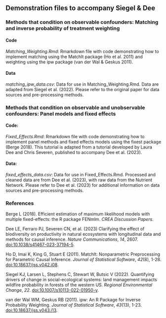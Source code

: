 ## Demonstration files to accompany Siegel & Dee


### Methods that condition on observable confounders: Matching and inverse probability of treatment weighting 

#### Code
_Matching_Weighting.Rmd_: Rmarkdown file with code demonstrating how to implement matching using the MatchIt package (Ho et al. 2011) and weighting using the ipw package (van der Wal & Geskus 2011).  

#### Data
_matching_ipw_data.csv_: Data for use in Matching_Weighting.Rmd. Data are adapted from Siegel et al. (2022). Please refer to the original paper for data sources and pre-processing methods.

### Methods that condition on observable and unobservable confounders: Panel models and fixed effects  

#### Code:
_Fixed_Effects.Rmd_: Rmarkdown file with code demonstrating how to implement panel methods and fixed effects models using the fixest package (Berge 2018). This tutorial is adapted from a tutorial developed by Laura Dee and Chris Severen, published to accompany Dee et al. (2023).    

#### Data:
_fixed_effects_data.csv_: Data for use in Fixed_Effects.Rmd. Processed and cleaned data are from Dee et al. (2023), with raw data from the Nutrient Network. Please refer to Dee et al. (2023) for additional information on data sources and pre-processing methods.

### References
Berge L (2018). Efficient estimation of maximum likelihood models with multiple fixed-effects: the R package FENmlm. _CREA Discussion Papers_.

Dee LE, Ferraro PJ, Severen CN, et al. (2023) Clarifying the effect of biodiversity on productivity in natural ecosystems with longitudinal data and methods for causal inference. _Nature Communications_, *14*, 2607. [doi:10.1038/s41467-023-37194-5](https://doi.org/10.1038/s41467-023-37194-5).

Ho D, Imai K, King G, Stuart E (2011). MatchIt: Nonparametric Preprocessing for Parametric Causal Inference. _Journal of Statistical Software_, *42*(8), 1-28. [doi:10.18637/jss.v042.i08](https://doi.org/10.18637/jss.v042.i08).

Siegel KJ, Larsen L, Stephens C, Stewart W, Butsic V (2022). Quantifying drivers of change in social-ecological systems: land management impacts wildfire probability in forests of the western US. _Regional Environmental Change_, *22*. [doi:10.1007/s10113-022-01950-y](https://doi.org/10.1007/s10113-022-01950-y).

van der Wal WM, Geskus RB (2011). ipw: An R Package for Inverse Probability Weighting. _Journal of Statistical Software_, *43*(13), 1-23. [doi:10.18637/jss.v043.i13](https://doi.org/10.18637/jss.v043.i13). 
